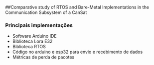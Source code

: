 ##Comparative study of RTOS and Bare-Metal Implementations in the Communication Subsystem of a CanSat

### Principais implementações
- Software Arduino IDE
- Biblioteca Lora E32
- Biblioteca RTOS
- Código no arduino e esp32 para envio e recebimento de dados
- Métricas de perda de pacotes
